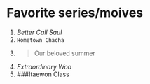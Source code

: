 # **Favorite series/moives**
1. *Better Call Saul* 
2. `Hometown Chacha`
3. >Our beloved summer
4. *Extraordinary Woo* 
5. ###Itaewon Class
